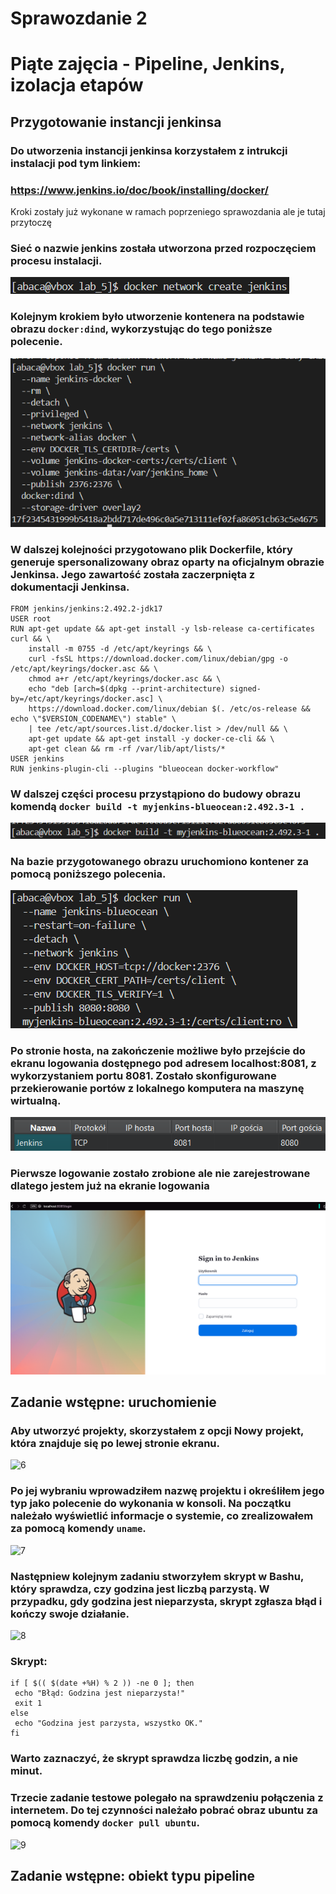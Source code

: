 # Sprawozdanie 2

# Piąte zajęcia - Pipeline, Jenkins, izolacja etapów

## Przygotowanie instancji jenkinsa

### Do utworzenia instancji jenkinsa korzystałem z intrukcji instalacji pod tym linkiem: 
### https://www.jenkins.io/doc/book/installing/docker/
Kroki zostały już wykonane w ramach poprzeniego sprawozdania ale je tutaj przytoczę

### Sieć o nazwie jenkins została utworzona przed rozpoczęciem procesu instalacji.

![0](lab_5_screeny/5-0.png)

### Kolejnym krokiem było utworzenie kontenera na podstawie obrazu `docker:dind`, wykorzystując do tego poniższe polecenie.

![1](lab_5_screeny/5-1.png)

### W dalszej kolejności przygotowano plik Dockerfile, który generuje spersonalizowany obraz oparty na oficjalnym obrazie Jenkinsa. Jego zawartość została zaczerpnięta z dokumentacji Jenkinsa.

```
FROM jenkins/jenkins:2.492.2-jdk17
USER root
RUN apt-get update && apt-get install -y lsb-release ca-certificates curl && \
    install -m 0755 -d /etc/apt/keyrings && \
    curl -fsSL https://download.docker.com/linux/debian/gpg -o /etc/apt/keyrings/docker.asc && \
    chmod a+r /etc/apt/keyrings/docker.asc && \
    echo "deb [arch=$(dpkg --print-architecture) signed-by=/etc/apt/keyrings/docker.asc] \
    https://download.docker.com/linux/debian $(. /etc/os-release && echo \"$VERSION_CODENAME\") stable" \
    | tee /etc/apt/sources.list.d/docker.list > /dev/null && \
    apt-get update && apt-get install -y docker-ce-cli && \
    apt-get clean && rm -rf /var/lib/apt/lists/*
USER jenkins
RUN jenkins-plugin-cli --plugins "blueocean docker-workflow"
```

### W dalszej części procesu przystąpiono do budowy obrazu komendą `docker build -t myjenkins-blueocean:2.492.3-1 .`

![2](lab_5_screeny/5-2.png)

### Na bazie przygotowanego obrazu uruchomiono kontener za pomocą poniższego polecenia.

![3](lab_5_screeny/5-3.png)

### Po stronie hosta, na zakończenie możliwe było przejście do ekranu logowania dostępnego pod adresem localhost:8081, z wykorzystaniem portu 8081. Zostało skonfigurowane przekierowanie portów z lokalnego komputera na maszynę wirtualną.

![4](lab_5_screeny/5-4.png)

### Pierwsze logowanie zostało zrobione ale nie zarejestrowane dlatego jestem już na ekranie logowania
![5](lab_5_screeny/5-5.png)

## Zadanie wstępne: uruchomienie

### Aby utworzyć projekty, skorzystałem z opcji Nowy projekt, która znajduje się po lewej stronie ekranu.

![6](lab_5_screeny/5-6.png)

### Po jej wybraniu wprowadziłem nazwę projektu i określiłem jego typ jako polecenie do wykonania w konsoli. Na początku należało wyświetlić informacje o systemie, co zrealizowałem za pomocą komendy `uname`.

![7](lab_5_screeny/5-7.png)

### Następniew kolejnym zadaniu stworzyłem skrypt w Bashu, który sprawdza, czy godzina jest liczbą parzystą. W przypadku, gdy godzina jest nieparzysta, skrypt zgłasza błąd i kończy swoje działanie.

![8](lab_5_screeny/5-8.png)

### Skrypt:
 ```
if [ $(( $(date +%H) % 2 )) -ne 0 ]; then
  echo "Błąd: Godzina jest nieparzysta!"
  exit 1
else
  echo "Godzina jest parzysta, wszystko OK."
fi
 ```

### Warto zaznaczyć, że skrypt sprawdza liczbę godzin, a nie minut.

### Trzecie zadanie testowe polegało na sprawdzeniu połączenia z internetem. Do tej czynności należało pobrać obraz ubuntu za pomocą komendy `docker pull ubuntu`.
![9](lab_5_screeny/5-9.png)

## Zadanie wstępne: obiekt typu pipeline